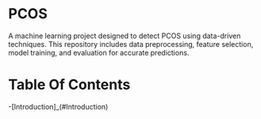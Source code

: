 # PCOS
A machine learning project designed to detect PCOS using data-driven techniques. This repository includes data preprocessing, feature selection, model training, and evaluation for accurate predictions.
# Table Of Contents
-[Introduction]_(#Introduction)




